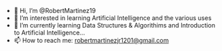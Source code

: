 - 👋 Hi, I’m @RobertMartinez19
- 👀 I’m interested in learning Artificial Intelligence and the various uses
- 🌱 I’m currently learning Data Structures & Algorithims and Introduction to Artificial Intelligence...
- 📫 How to reach me: robertmartinezjr1201@gmail.com

<!---
RobertMartinez19/RobertMartinez19 is a ✨ special ✨ repository because its `README.md` (this file) appears on your GitHub profile.
You can click the Preview link to take a look at your changes.
--->
